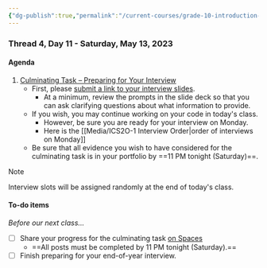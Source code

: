 ```yaml
---
{"dg-publish":true,"permalink":"/current-courses/grade-10-introduction-to-computer-studies/section-1/thread-4/day-11/","dgHomeLink":false}
---
```


### Thread 4, Day 11 - Saturday, May 13, 2023
#### Agenda

1. [Culminating Task – Preparing for Your Interview](https://drive.google.com/file/d/1rfwPgUBdPFql629WaOHJWa6-I4iEx76t/view?usp=share_link)
	- First, please [submit a link to your interview slides](https://docs.google.com/forms/d/e/1FAIpQLSdh3yy8ZAoLLpqM98-apPWhCXDaq9kOsJsG82sMsUKrgr3d7A/viewform).
		- At a minimum, review the prompts in the slide deck so that you can ask clarifying questions about what information to provide.
	- If you wish, you may continue working on your code in today's class.
		- However, be sure you are ready for your interview on Monday.
		- Here is the [[Media/ICS2O-1 Interview Order\|order of interviews on Monday]]
	- Be sure that all evidence you wish to have considered for the culminating task is in your portfolio by ==11 PM tonight (Saturday)==.

> [!NOTE]
> Interview slots will be assigned randomly at the end of today's class.

#### To-do items
*Before our next class...*

- [ ] Share your progress for the culminating task [on Spaces](https://ca.spacesedu.com/)
	- ==All posts must be completed by 11 PM tonight (Saturday).==
- [ ] Finish preparing for your end-of-year interview.

